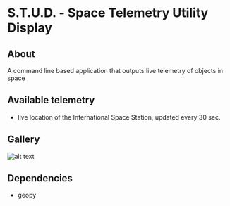 # S.T.U.D. - Space Telemetry Utility Display

## About

A command line based application that outputs live telemetry of objects in space

## Available telemetry

* live location of the International Space Station, updated every 30 sec.

## Gallery

![alt text](https://github.com/micutio/STUD/media/iss_scrn.png "screenshot iss live tracker")

## Dependencies

* geopy
